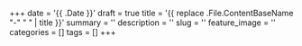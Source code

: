 +++
date = '{{ .Date }}'
draft = true
title = '{{ replace .File.ContentBaseName "-" " " | title }}'
summary = ''
description = ''
slug = ''
feature_image = ''
categories = []
tags = []
+++
